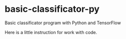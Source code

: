 # basic-classificator-py
Basic classificator program with Python and TensorFlow

Here is a little instruction for work with code.

